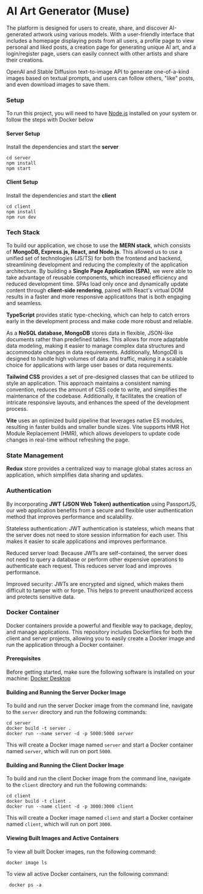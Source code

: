 # AI Art Generator (Muse)

The platform is designed for users to create, share, and discover AI-generated artwork using various models. With a user-friendly interface that includes a homepage displaying posts from all users, a profile page to view personal and liked posts, a creation page for generating unique AI art, and a login/register page, users can easily connect with other artists and share their creations.

OpenAI and Stable Diffusion text-to-image API to generate one-of-a-kind images based on textual prompts, and users can follow others, "like" posts, and even download images to save them.

### Setup

To run this project, you will need to have [Node.js](https://nodejs.org/) installed on your system or follow the steps with Docker below

#### Server Setup

Install the dependencies and start the **server**

```
cd server
npm install
npm start
```

#### Client Setup

Install the dependencies and start the **client**

```
cd client
npm install
npm run dev
```

### Tech Stack

To build our application, we chose to use the **MERN stack**, which consists of **MongoDB, Express.js, React, and Node.js**. This allowed us to use a unified set of technologies (JS/TS) for both the frontend and backend, streamlining development and reducing the complexity of the application architecture. By building a **Single Page Application (SPA)**, we were able to take advantage of reusable components, which increased efficiency and reduced development time. SPAs load only once and dynamically update content through **client-side rendering**, paired with React's virtual DOM results in a faster and more responsive applicatitons that is both engaging and seamless.

**TypeScript** provides static type-checking, which can help to catch errors early in the development process and make code more robust and reliable.

As a **NoSQL database, MongoDB** stores data in flexible, JSON-like documents rather than predefined tables. This allows for more adaptable data modeling, making it easier to manage complex data structures and accommodate changes in data requirements. Additionally, MongoDB is designed to handle high volumes of data and traffic, making it a scalable choice for applications with large user bases or data requirements.

**Tailwind CSS** provides a set of pre-designed classes that can be utilized to style an application. This approach maintains a consistent naming convention, reduces the amount of CSS code to write, and simplifies the maintenance of the codebase. Additionally, it facilitates the creation of intricate responsive layouts, and enhances the speed of the development process.

**Vite** uses an optimized build pipeline that leverages native ES modules, resulting in faster builds and smaller bundle sizes. Vite supports HMR Hot Module Replacement (HMR), which allows developers to update code changes in real-time without refreshing the page.

### State Management

**Redux** store provides a centralized way to manage global states across an application, which simplifies data sharing and updates.

### Authentication

By incorporating **JWT (JSON Web Token) authentication** using PassportJS, our web application benefits from a secure and flexible user authentication method that improves performance and scalability.

Stateless authentication: JWT authentication is stateless, which means that the server does not need to store session information for each user. This makes it easier to scale applications and improves performance.

Reduced server load: Because JWTs are self-contained, the server does not need to query a database or perform other expensive operations to authenticate each request. This reduces server load and improves performance.

Improved security: JWTs are encrypted and signed, which makes them difficult to tamper with or forge. This helps to prevent unauthorized access and protects sensitive data.

### Docker Container

Docker containers provide a powerful and flexible way to package, deploy, and manage applications. This repository includes Dockerfiles for both the client and server projects, allowing you to easily create a Docker image and run the application through a Docker container.

#### Prerequisites

Before getting started, make sure the following software is installed on your machine: [Docker Desktop](https://www.docker.com/products/docker-desktop/)

#### Building and Running the Server Docker Image

To build and run the server Docker image from the command line, navigate to the `server` directory and run the following commands:

```
cd server
docker build -t server .
docker run --name server -d -p 5000:5000 server
```

This will create a Docker image named `server` and start a Docker container named `server`, which will run on port `5000`.

#### Building and Running the Client Docker Image

To build and run the client Docker image from the command line, navigate to the `client` directory and run the following commands:

```
cd client
docker build -t client .
docker run --name client -d -p 3000:3000 client
```

This will create a Docker image named `client` and start a Docker container named `client`, which will run on port `3000`.

#### Viewing Built Images and Active Containers

To view all built Docker images, run the following command:

```
docker image ls
```

To view all active Docker containers, run the following command:

```
 docker ps -a
```
